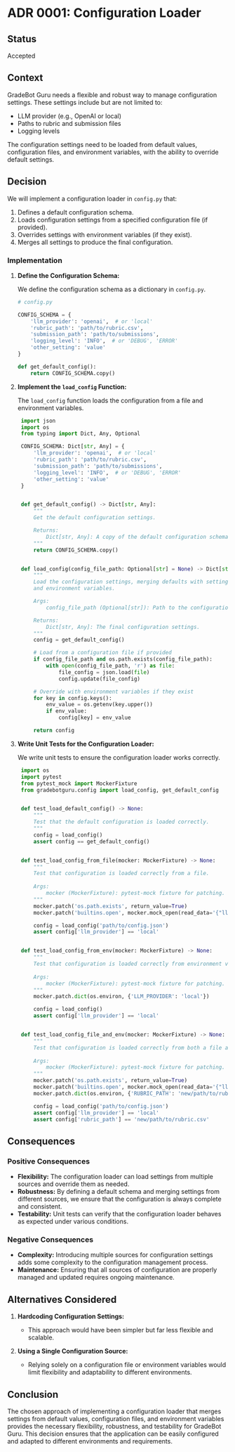 # ADR 0001: Configuration Loader

## Status

Accepted

## Context

GradeBot Guru needs a flexible and robust way to manage configuration settings. These settings include but are not limited to:
- LLM provider (e.g., OpenAI or local)
- Paths to rubric and submission files
- Logging levels

The configuration settings need to be loaded from default values, configuration files, and environment variables, with the ability to override default settings.

## Decision

We will implement a configuration loader in `config.py` that:
1. Defines a default configuration schema.
2. Loads configuration settings from a specified configuration file (if provided).
3. Overrides settings with environment variables (if they exist).
4. Merges all settings to produce the final configuration.

### Implementation

1. **Define the Configuration Schema:**

   We define the configuration schema as a dictionary in `config.py`.

   ```python
   # config.py

   CONFIG_SCHEMA = {
       'llm_provider': 'openai',  # or 'local'
       'rubric_path': 'path/to/rubric.csv',
       'submission_path': 'path/to/submissions',
       'logging_level': 'INFO',  # or 'DEBUG', 'ERROR'
       'other_setting': 'value'
   }

   def get_default_config():
       return CONFIG_SCHEMA.copy()
   ```

2. **Implement the `load_config` Function:**

   The `load_config` function loads the configuration from a file and environment variables.

   ```python
    import json
    import os
    from typing import Dict, Any, Optional

    CONFIG_SCHEMA: Dict[str, Any] = {
        'llm_provider': 'openai',  # or 'local'
        'rubric_path': 'path/to/rubric.csv',
        'submission_path': 'path/to/submissions',
        'logging_level': 'INFO',  # or 'DEBUG', 'ERROR'
        'other_setting': 'value'
    }


    def get_default_config() -> Dict[str, Any]:
        """
        Get the default configuration settings.

        Returns:
            Dict[str, Any]: A copy of the default configuration schema.
        """
        return CONFIG_SCHEMA.copy()


    def load_config(config_file_path: Optional[str] = None) -> Dict[str, Any]:
        """
        Load the configuration settings, merging defaults with settings from a file
        and environment variables.

        Args:
            config_file_path (Optional[str]): Path to the configuration file. Defaults to None.

        Returns:
            Dict[str, Any]: The final configuration settings.
        """
        config = get_default_config()

        # Load from a configuration file if provided
        if config_file_path and os.path.exists(config_file_path):
            with open(config_file_path, 'r') as file:
                file_config = json.load(file)
                config.update(file_config)

        # Override with environment variables if they exist
        for key in config.keys():
            env_value = os.getenv(key.upper())
            if env_value:
                config[key] = env_value

        return config
   ```

3. **Write Unit Tests for the Configuration Loader:**

   We write unit tests to ensure the configuration loader works correctly.

   ```python
    import os
    import pytest
    from pytest_mock import MockerFixture
    from gradebotguru.config import load_config, get_default_config


    def test_load_default_config() -> None:
        """
        Test that the default configuration is loaded correctly.
        """
        config = load_config()
        assert config == get_default_config()


    def test_load_config_from_file(mocker: MockerFixture) -> None:
        """
        Test that configuration is loaded correctly from a file.
        
        Args:
            mocker (MockerFixture): pytest-mock fixture for patching.
        """
        mocker.patch('os.path.exists', return_value=True)
        mocker.patch('builtins.open', mocker.mock_open(read_data='{"llm_provider": "local"}'))

        config = load_config('path/to/config.json')
        assert config['llm_provider'] == 'local'


    def test_load_config_from_env(mocker: MockerFixture) -> None:
        """
        Test that configuration is loaded correctly from environment variables.
        
        Args:
            mocker (MockerFixture): pytest-mock fixture for patching.
        """
        mocker.patch.dict(os.environ, {'LLM_PROVIDER': 'local'})

        config = load_config()
        assert config['llm_provider'] == 'local'


    def test_load_config_file_and_env(mocker: MockerFixture) -> None:
        """
        Test that configuration is loaded correctly from both a file and environment variables.
        
        Args:
            mocker (MockerFixture): pytest-mock fixture for patching.
        """
        mocker.patch('os.path.exists', return_value=True)
        mocker.patch('builtins.open', mocker.mock_open(read_data='{"llm_provider": "local"}'))
        mocker.patch.dict(os.environ, {'RUBRIC_PATH': 'new/path/to/rubric.csv'})

        config = load_config('path/to/config.json')
        assert config['llm_provider'] == 'local'
        assert config['rubric_path'] == 'new/path/to/rubric.csv'
   ```

## Consequences

### Positive Consequences

- **Flexibility:** The configuration loader can load settings from multiple sources and override them as needed.
- **Robustness:** By defining a default schema and merging settings from different sources, we ensure that the configuration is always complete and consistent.
- **Testability:** Unit tests can verify that the configuration loader behaves as expected under various conditions.

### Negative Consequences

- **Complexity:** Introducing multiple sources for configuration settings adds some complexity to the configuration management process.
- **Maintenance:** Ensuring that all sources of configuration are properly managed and updated requires ongoing maintenance.

## Alternatives Considered

1. **Hardcoding Configuration Settings:**
   - This approach would have been simpler but far less flexible and scalable.
   
2. **Using a Single Configuration Source:**
   - Relying solely on a configuration file or environment variables would limit flexibility and adaptability to different environments.

## Conclusion

The chosen approach of implementing a configuration loader that merges settings from default values, configuration files, and environment variables provides the necessary flexibility, robustness, and testability for GradeBot Guru. This decision ensures that the application can be easily configured and adapted to different environments and requirements.
